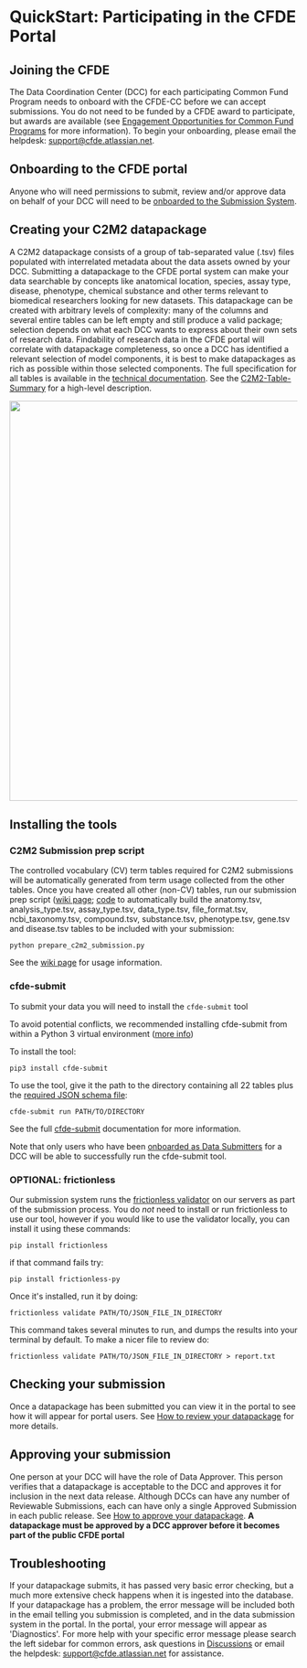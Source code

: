 # QuickStart: Participating in the CFDE Portal

## Joining the CFDE

The Data Coordination Center (DCC) for each participating Common Fund Program needs to onboard with the CFDE-CC before we can accept submissions. You do not need to be funded by a CFDE award to participate, but awards are available (see [Engagement Opportunities for Common Fund Programs](https://www.nih-cfde.org/engagement_page/engagement-opportunities-for-common-fund-programs/) for more information). To begin your onboarding, please email the helpdesk: support@cfde.atlassian.net.

## Onboarding to the CFDE portal

Anyone who will need permissions to submit, review and/or approve data on behalf of your DCC will need to be [onboarded to the Submission System](./Onboarding-to-the-CFDE-Portal-Submission-System). 

## Creating your C2M2 datapackage

A C2M2 datapackage consists of a group of tab-separated value (.tsv) files populated with interrelated metadata about the data assets owned by your DCC. Submitting a datapackage to the CFDE portal system can make your data searchable by concepts like anatomical location, species, assay type, disease, phenotype, chemical substance and other terms relevant to biomedical researchers looking for new datasets. This datapackage can be created with arbitrary levels of complexity: many of the columns and several entire tables can be left empty and still produce a valid package; selection depends on what each DCC wants to express about their own sets of research data. Findability of research data in the CFDE portal will correlate with datapackage completeness, so once a DCC has identified a relevant selection of model components, it is best to make datapackages as rich as possible within those selected components. The full specification for all tables is available in the [technical documentation](https://docs.nih-cfde.org/). See the [C2M2-Table-Summary](./C2M2-Table-Summary) for a high-level description.

<img src="https://github.com/nih-cfde/published-documentation/blob/stable/docs/images/datapackageflow.png" width="700">

## Installing the tools

### C2M2 Submission prep script

The controlled vocabulary (CV) term tables required for C2M2 submissions will be automatically generated from term usage collected from the other tables. Once you have created all other (non-CV) tables, run our submission prep script ([wiki page](./submission-prep-script); [code](https://osf.io/bq6k9/) to automatically build the anatomy.tsv, analysis_type.tsv, assay_type.tsv, data_type.tsv, file_format.tsv, ncbi_taxonomy.tsv, compound.tsv, substance.tsv, phenotype.tsv, gene.tsv and disease.tsv tables to be included with your submission:

`python prepare_c2m2_submission.py`

See the [wiki page](./submission-prep-script) for usage information.

### cfde-submit

To submit your data you will need to install the `cfde-submit` tool

To avoid potential conflicts, we recommended installing cfde-submit from within a Python 3 virtual environment ([more info](https://docs.nih-cfde.org/en/latest/cfde-submit/docs/install/))

To install the tool:

`pip3 install cfde-submit`

To use the tool, give it the path to the directory containing all 22 tables plus the [required JSON schema file](https://osf.io/e5tc2/):

`cfde-submit run PATH/TO/DIRECTORY`

See the full [cfde-submit](https://docs.nih-cfde.org/en/latest/cfde-submit/docs/) documentation for more information.

Note that only users who have been [onboarded as Data Submitters](./Onboarding-to-the-CFDE-Portal-Submission-System) for a DCC will be able to successfully run the cfde-submit tool. 

### OPTIONAL: frictionless

Our submission system runs the [frictionless validator](https://pypi.org/project/frictionless/) on our servers as part of the submission process. You do *not* need to install or run frictionless to use our tool, however if you would like to use the validator locally, you can install it using these commands:

`pip install frictionless`

if that command fails try:

`pip install frictionless-py`

Once it's installed, run it by doing:

`frictionless validate PATH/TO/JSON_FILE_IN_DIRECTORY`

This command takes several minutes to run, and dumps the results into your terminal by default. To make a nicer file to review do:

`frictionless validate PATH/TO/JSON_FILE_IN_DIRECTORY > report.txt`

## Checking your submission

Once a datapackage has been submitted you can view it in the portal to see how it will appear for portal users. See [How to review your datapackage](./How-to-review-a-datapackage) for more details.

## Approving your submission

One person at your DCC will have the role of Data Approver. This person verifies that a datapackage is acceptable to the DCC and approves it for inclusion in the next data release. Although DCCs can have any number of Reviewable Submissions, each can have only a single Approved Submission in each public release. See [How to approve your datapackage](./How-to-approve-your-datapackage). **A datapackage must be approved by a DCC approver before it becomes part of the public CFDE portal**

## Troubleshooting

If your datapackage submits, it has passed very basic error checking, but a much more extensive check happens when it is ingested into the database. If your datapackage has a problem, the error message will be included both in the email telling you submission is completed, and in the data submission system in the portal. In the portal, your error message will appear as 'Diagnostics'. For more help with your specific error message please search the left sidebar for common errors, ask questions in [Discussions](https://github.com/nih-cfde/published-documentation/discussions) or email the helpdesk: support@cfde.atlassian.net for assistance.

